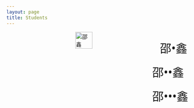 ```yaml
---
layout: page
title: Students
---
```


<div style="display: flex; align-items: flex-start; gap: 20px;">
  <img src="https://github.com/user-attachments/assets/1daff0d0-ac71-4ec1-b012-9f313b756c02" alt="邵鑫" style="width: 30%; height: auto;margin-left: 180px;">
  <div>
    <p style="margin: 1.2rem;margin-left: 50px; font-size: 30px; font-family: system-ui">邵&bull;鑫</p>
    <p style="margin: 1.2rem;margin-left: 30px; font-size: 30px; font-family: system-ui">邵&bull;&bull;鑫</p>
    <p style="margin: 1.2rem;margin-left: 30px; font-size: 30px; font-family: system-ui">邵&bull;&bull;&bull;鑫</p>
  </div>
</div>
